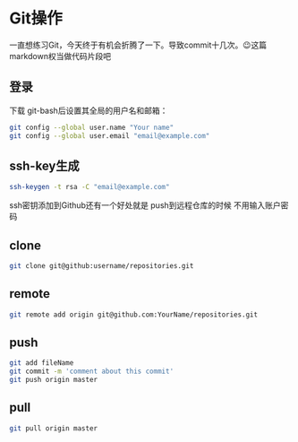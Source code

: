 # Git操作
一直想练习Git，今天终于有机会折腾了一下。导致commit十几次。:wink:这篇markdown权当做代码片段吧
## 登录
下载 git-bash后设置其全局的用户名和邮箱：
``` bash
git config --global user.name "Your name"
git config --global user.email "email@example.com"
```

## ssh-key生成
``` bash
ssh-keygen -t rsa -C "email@example.com"
```
ssh密钥添加到Github还有一个好处就是 push到远程仓库的时候 不用输入账户密码
## clone
``` bash
git clone git@github:username/repositories.git
```

## remote
```bash
git remote add origin git@github.com:YourName/repositories.git
```
## push
``` bash
git add fileName
git commit -m 'comment about this commit'
git push origin master
```

## pull
``` bash
git pull origin master
```